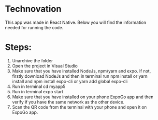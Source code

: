 # Technovation
This app was made in React Native.
Below you will find the information needed for running the code.
# Steps: 
1. Unarchive the folder
2. Open the project in Visual Studio
3. Make sure that you have installed NodeJs, npm/yarn and expo. If not, firstly download NodeJs and then in terminal run npm install or yarn install and  npm install expo-cli or yarn add global expo-cli
5. Run in terminal cd myapp5
6. Run in terminal expo start
7. Make sure that you have installed on your phone ExpoGo app and then verify if you have the same network as the other device.
8. Scan the QR code from the terminal with your phone and open it on ExpoGo app.
